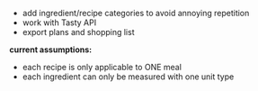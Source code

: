 - add ingredient/recipe categories to avoid annoying repetition
- work with Tasty API
- export plans and shopping list

**current assumptions:**
- each recipe is only applicable to ONE meal
- each ingredient can only be measured with one unit type 
